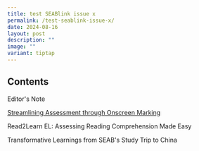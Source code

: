 ```yaml
---
title: test SEABlink issue x
permalink: /test-seablink-issue-x/
date: 2024-08-16
layout: post
description: ""
image: ""
variant: tiptap
---
```

<h2><strong>Contents</strong></h2>
<p>Editor's Note</p>
<p><a href="Streamlining Assessment through Onscreen Marking" rel="noopener noreferrer nofollow" target="_blank">Streamlining Assessment through Onscreen Marking</a>
</p>
<p>Read2Learn EL: Assessing Reading Comprehension Made Easy</p>
<p>Transformative Learnings from SEAB's Study Trip to China</p>
<p></p>
